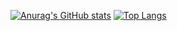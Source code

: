[![Anurag's GitHub stats](https://github-readme-stats.vercel.app/api?username=swift-lee&theme=github_dark)](https://github.com/anuraghazra/github-readme-stats)
[![Top Langs](https://github-readme-stats.vercel.app/api/top-langs/?username=swift-lee&theme=github_dark)](https://github.com/anuraghazra/github-readme-stats)
